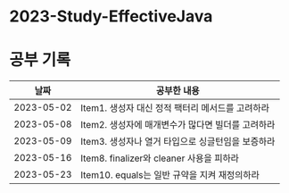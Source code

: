 # 2023-Study-EffectiveJava


# 공부 기록

| 날짜         | 공부한 내용                         |
|------------|--------------------------------|
| 2023-05-02 | Item1. 생성자 대신 정적 팩터리 메서드를 고려하라 |
| 2023-05-08 | Item2. 생성자에 매개변수가 많다면 빌더를 고려하라 |
| 2023-05-09 | Item3. 생성자나 열거 타입으로 싱글턴임을 보증하라 |
| 2023-05-16 | Item8. finalizer와 cleaner 사용을 피하라 |
| 2023-05-23 | Item10. equals는 일반 규약을 지켜 재정의하라 |